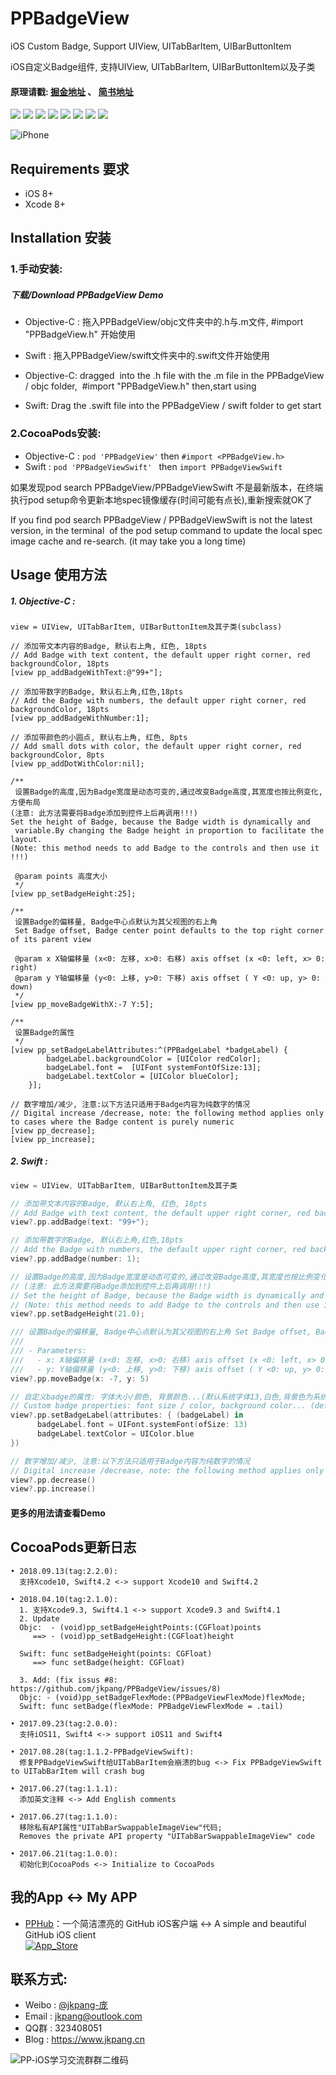 # PPBadgeView

iOS Custom Badge, Support UIView, UITabBarItem, UIBarButtonItem

iOS自定义Badge组件, 支持UIView, UITabBarItem, UIBarButtonItem以及子类

#### 原理请戳: [掘金地址](https://juejin.im/post/594a69808d6d8109de2c5a06) 、 [简书地址](http://www.jianshu.com/p/89fa23d53400)

![](https://img.shields.io/badge/platform-iOS-red.svg)  ![](https://img.shields.io/badge/language-Objective--C%2FSwift%204.x-orange.svg)  ![](https://img.shields.io/badge/pod%20Objc-2.1.0-blue.svg)  ![](https://img.shields.io/cocoapods/dt/PPBadgeView.svg)  ![](https://img.shields.io/badge/pod%20Swift-2.2.0-blue.svg)  ![](https://img.shields.io/cocoapods/dt/PPBadgeViewSwift.svg)  ![](https://img.shields.io/badge/license-MIT%20License-brightgreen.svg)  [![](https://img.shields.io/badge/weibo-jkpang--%E5%BA%9E-red.svg)](http://weibo.com/5743737098/profile?rightmod=1&wvr=6&mod=personinfo&is_all=1) 

![iPhone](https://github.com/jkpang/PPBadgeView/blob/master/Picture/PPBadgeView.gif)

## Requirements 要求
* iOS 8+
* Xcode 8+

## Installation 安装
### 1.手动安装:
##### 下载/Download PPBadgeView Demo
* Objective-C : 拖入PPBadgeView/objc文件夹中的.h与.m文件, #import "PPBadgeView.h" 开始使用
* Swift : 拖入PPBadgeView/swift文件夹中的.swift文件开始使用

* Objective-C: dragged  into the .h file with the .m file in the PPBadgeView / objc folder,  #import "PPBadgeView.h" then,start using
* Swift: Drag the .swift file into the PPBadgeView / swift folder to get start

### 2.CocoaPods安装:
 * Objective-C :  `pod 'PPBadgeView'` then `#import <PPBadgeView.h>`
 * Swift :        `pod 'PPBadgeViewSwift' ` then `import PPBadgeViewSwift`

如果发现pod search PPBadgeView/PPBadgeViewSwift 不是最新版本，在终端执行pod setup命令更新本地spec镜像缓存(时间可能有点长),重新搜索就OK了

If you find pod search PPBadgeView / PPBadgeViewSwift is not the latest version, in the terminal  of the pod setup command to update the local spec image cache and re-search. (it may take you a long time)

## Usage 使用方法
##### 1. Objective-C :
```objc
view = UIView, UITabBarItem, UIBarButtonItem及其子类(subclass)

// 添加带文本内容的Badge, 默认右上角, 红色, 18pts
// Add Badge with text content, the default upper right corner, red backgroundColor, 18pts
[view pp_addBadgeWithText:@"99+"];

// 添加带数字的Badge, 默认右上角,红色,18pts
// Add the Badge with numbers, the default upper right corner, red backgroundColor, 18pts
[view pp_addBadgeWithNumber:1];

// 添加带颜色的小圆点, 默认右上角, 红色, 8pts
// Add small dots with color, the default upper right corner, red backgroundColor, 8pts
[view pp_addDotWithColor:nil];

/**
 设置Badge的高度,因为Badge宽度是动态可变的,通过改变Badge高度,其宽度也按比例变化,方便布局
(注意: 此方法需要将Badge添加到控件上后再调用!!!)
Set the height of Badge, because the Badge width is dynamically and  variable.By changing the Badge height in proportion to facilitate the layout.
(Note: this method needs to add Badge to the controls and then use it !!!)

 @param points 高度大小
 */
[view pp_setBadgeHeight:25];

/**
 设置Badge的偏移量, Badge中心点默认为其父视图的右上角
 Set Badge offset, Badge center point defaults to the top right corner of its parent view
 
 @param x X轴偏移量 (x<0: 左移, x>0: 右移) axis offset (x <0: left, x> 0: right)
 @param y Y轴偏移量 (y<0: 上移, y>0: 下移) axis offset ( Y <0: up, y> 0: down)
 */
[view pp_moveBadgeWithX:-7 Y:5];

/**
 设置Badge的属性
 */
[view pp_setBadgeLabelAttributes:^(PPBadgeLabel *badgeLabel) {
        badgeLabel.backgroundColor = [UIColor redColor];
        badgeLabel.font =  [UIFont systemFontOfSize:13];
        badgeLabel.textColor = [UIColor blueColor];
    }];

// 数字增加/减少, 注意:以下方法只适用于Badge内容为纯数字的情况
// Digital increase /decrease, note: the following method applies only to cases where the Badge content is purely numeric
[view pp_decrease];
[view pp_increase];
```

##### 2. Swift :
```swift
view = UIView, UITabBarItem, UIBarButtonItem及其子类

// 添加带文本内容的Badge, 默认右上角, 红色, 18pts
// Add Badge with text content, the default upper right corner, red backgroundColor, 18pts
view?.pp.addBadge(text: "99+");

// 添加带数字的Badge, 默认右上角,红色,18pts
// Add the Badge with numbers, the default upper right corner, red backgroundColor, 18pts
view?.pp.addBadge(number: 1);

// 设置Badge的高度,因为Badge宽度是动态可变的,通过改变Badge高度,其宽度也按比例变化,方便布局
// (注意: 此方法需要将Badge添加到控件上后再调用!!!)
// Set the height of Badge, because the Badge width is dynamically and  variable.By changing the Badge height in proportion to facilitate the layout.
// (Note: this method needs to add Badge to the controls and then use it !!!)
view?.pp.setBadgeHeight(21.0);

/// 设置Badge的偏移量, Badge中心点默认为其父视图的右上角 Set Badge offset, Badge center point defaults to the top right corner of its parent view
///
/// - Parameters:
///   - x: X轴偏移量 (x<0: 左移, x>0: 右移) axis offset (x <0: left, x> 0: right)
///   - y: Y轴偏移量 (y<0: 上移, y>0: 下移) axis offset ( Y <0: up, y> 0: down)
view?.pp.moveBadge(x: -7, y: 5)

// 自定义badge的属性: 字体大小/颜色, 背景颜色...(默认系统字体13,白色,背景色为系统badge红色)
// Custom badge properties: font size / color, background color... (default system font 13, white, background color is system Badge Red)
view?.pp.setBadgeLabel(attributes: { (badgeLabel) in
      badgeLabel.font = UIFont.systemFont(ofSize: 13)
      badgeLabel.textColor = UIColor.blue
})

// 数字增加/减少, 注意:以下方法只适用于Badge内容为纯数字的情况
// Digital increase /decrease, note: the following method applies only to cases where the Badge content is purely numeric
view?.pp.decrease()
view?.pp.increase()
```

#### 更多的用法请查看Demo 

## CocoaPods更新日志

```
• 2018.09.13(tag:2.2.0):
  支持Xcode10, Swift4.2 <-> support Xcode10 and Swift4.2
  
• 2018.04.10(tag:2.1.0):
  1. 支持Xcode9.3, Swift4.1 <-> support Xcode9.3 and Swift4.1
  2. Update
  Objc:  - (void)pp_setBadgeHeightPoints:(CGFloat)points 
     ==> - (void)pp_setBadgeHeight:(CGFloat)height
     
  Swift: func setBadgeHeight(points: CGFloat)
     ==> func setBadge(height: CGFloat)
  
  3. Add: (fix issus #8: https://github.com/jkpang/PPBadgeView/issues/8)
  Objc: - (void)pp_setBadgeFlexMode:(PPBadgeViewFlexMode)flexMode;
  Swift: func setBadge(flexMode: PPBadgeViewFlexMode = .tail)
  
• 2017.09.23(tag:2.0.0):
  支持iOS11, Swift4 <-> support iOS11 and Swift4
  
• 2017.08.28(tag:1.1.2-PPBadgeViewSwift):
  修复PPBadgeViewSwift给UITabBarItem会崩溃的bug <-> Fix PPBadgeViewSwift to UITabBarItem will crash bug
  
• 2017.06.27(tag:1.1.1):
  添加英文注释 <-> Add English comments

• 2017.06.27(tag:1.1.0):
  移除私有API属性"UITabBarSwappableImageView"代码;
  Removes the private API property "UITabBarSwappableImageView" code
  
• 2017.06.21(tag:1.0.0):
  初始化到CocoaPods <-> Initialize to CocoaPods
```

## 我的App <-> My APP
- [PPHub](https://github.com/jkpang/PPHub-Feedback)：一个简洁漂亮的 GitHub iOS客户端 <-> A simple and beautiful GitHub iOS client   
[![App_Store](https://github.com/jkpang/PPHub-Feedback/blob/master/Resource/Download_on_the_App_Store_135x40.svg)](https://itunes.apple.com/cn/app/PPHub%20For%20GitHub/id1314212521?mt=8)

## 联系方式:
* Weibo : [@jkpang-庞](http://weibo.com/5743737098/profile?rightmod=1&wvr=6&mod=personinfo&is_all=1)
* Email : jkpang@outlook.com
* QQ群 : 323408051
* Blog : https://www.jkpang.cn

![PP-iOS学习交流群群二维码](https://github.com/jkpang/PPCounter/blob/master/PP-iOS%E5%AD%A6%E4%B9%A0%E4%BA%A4%E6%B5%81%E7%BE%A4%E7%BE%A4%E4%BA%8C%E7%BB%B4%E7%A0%81.png)



